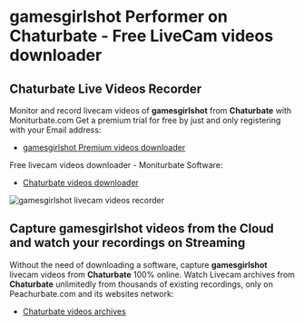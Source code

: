 # gamesgirlshot Performer on Chaturbate - Free LiveCam videos downloader

## Chaturbate Live Videos Recorder

Monitor and record livecam videos of **gamesgirlshot** from **Chaturbate** with Moniturbate.com
Get a premium trial for free by just and only registering with your Email address:
* [gamesgirlshot Premium videos downloader](https://moniturbate.com/request-demo-licence-key.html)

Free livecam videos downloader - Moniturbate Software:
* [Chaturbate videos downloader](https://moniturbate.com/moniturbate-download-software.html)

![gamesgirlshot livecam videos recorder](https://peachurnet.com/templates/moniturbate-software.png)


## Capture gamesgirlshot videos from the Cloud and watch your recordings on Streaming

Without the need of downloading a software, capture **gamesgirlshot** livecam videos from **Chaturbate** 100% online.
Watch Livecam archives from **Chaturbate** unlimitedly from thousands of existing recordings, only on Peachurbate.com and its websites network:
* [Chaturbate videos archives](https://peachurnet.com/)